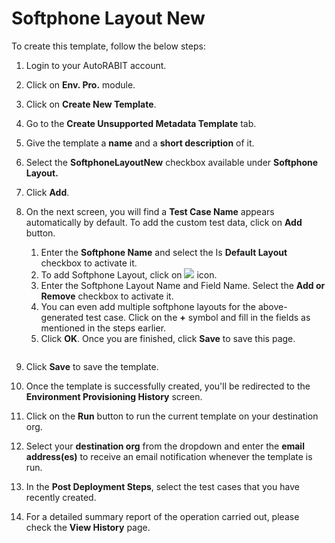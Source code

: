 # Softphone Layout New

To create this template, follow the below steps:

1. Login to your AutoRABIT account.
2. Click on **Env. Pro.** module.
3. Click on **Create New Template**.
4. Go to the **Create Unsupported Metadata Template** tab.
5. Give the template a **name** and a **short description** of it.
6. Select the **SoftphoneLayoutNew** checkbox available under **Softphone Layout.**
7. Click **Add**.
8.  On the next screen, you will find a **Test Case Name** appears automatically by default. To add the custom test data, click on **Add** button.

    1. &#x20;Enter the **Softphone Name** and select the Is **Default Layout** checkbox to activate it.
    2. To add Softphone Layout, click on ![](https://cdn.document360.io/8711f4e7-c040-4616-aac9-d947f87e4619/Images/Documentation/image-1631619313556.png) icon.
    3. Enter the Softphone Layout Name and Field Name. Select the **Add or Remove** checkbox to activate it.&#x20;
    4. You can even add multiple softphone layouts for the above-generated test case. Click on the **+** symbol and fill in the fields as mentioned in the steps earlier.&#x20;
    5. Click **OK**. Once you are finished, click **Save** to save this page.

    <figure><img src="https://cdn.document360.io/8711f4e7-c040-4616-aac9-d947f87e4619/Images/Documentation/image-1632138122427.png" alt=""><figcaption></figcaption></figure>
9. Click **Save** to save the template.
10. Once the template is successfully created, you'll be redirected to the **Environment Provisioning History** screen.
11. Click on the **Run** button to run the current template on your destination org.
12. Select your **destination org** from the dropdown and enter the **email address(es)** to receive an email notification whenever the template is run.
13. In the **Post Deployment Steps**, select the test cases that you have recently created.&#x20;
14. For a detailed summary report of the operation carried out, please check the **View History** page.
